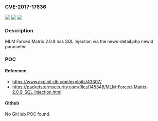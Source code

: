 ### [CVE-2017-17636](https://cve.mitre.org/cgi-bin/cvename.cgi?name=CVE-2017-17636)
![](https://img.shields.io/static/v1?label=Product&message=n%2Fa&color=blue)
![](https://img.shields.io/static/v1?label=Version&message=n%2Fa&color=blue)
![](https://img.shields.io/static/v1?label=Vulnerability&message=n%2Fa&color=brighgreen)

### Description

MLM Forced Matrix 2.0.9 has SQL Injection via the news-detail.php newid parameter.

### POC

#### Reference
- https://www.exploit-db.com/exploits/43307/
- https://packetstormsecurity.com/files/145348/MLM-Forced-Matrix-2.0.9-SQL-Injection.html

#### Github
No GitHub POC found.

